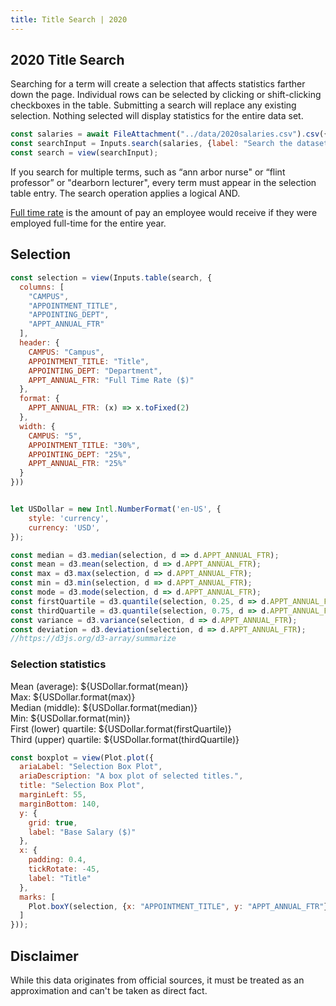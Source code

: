```yaml
---
title: Title Search | 2020
---
```



## 2020 Title Search

Searching for a term will create a selection that affects statistics farther down the page. Individual rows can be selected by clicking or shift-clicking checkboxes in the table. Submitting a search will replace any existing selection. Nothing selected will display statistics for the entire data set.

```js
const salaries = await FileAttachment("../data/2020salaries.csv").csv({typed: true});
const searchInput = Inputs.search(salaries, {label: "Search the dataset", placeholder: "Search"});
const search = view(searchInput);
```
If you search for multiple terms, such as “ann arbor nurse" or “flint professor” or "dearborn lecturer", every term must appear in the selection table entry. The search operation applies a logical AND.

[Full time rate](https://spg.umich.edu/policy/201.10) is the amount of pay an employee would receive if they were employed full-time for the entire year.

<div class="card">
<h2>Selection</h2>

```js 
const selection = view(Inputs.table(search, {
  columns: [
    "CAMPUS",
    "APPOINTMENT_TITLE",
    "APPOINTING_DEPT",
    "APPT_ANNUAL_FTR"
  ],
  header: {
    CAMPUS: "Campus",
    APPOINTMENT_TITLE: "Title",
    APPOINTING_DEPT: "Department",
    APPT_ANNUAL_FTR: "Full Time Rate ($)"
  },
  format: {
    APPT_ANNUAL_FTR: (x) => x.toFixed(2)
  },
  width: {
    CAMPUS: "5",
    APPOINTMENT_TITLE: "30%",
    APPOINTING_DEPT: "25%",
    APPT_ANNUAL_FTR: "25%"
  }
}))
```

```js

let USDollar = new Intl.NumberFormat('en-US', {
    style: 'currency',
    currency: 'USD',
});

const median = d3.median(selection, d => d.APPT_ANNUAL_FTR);
const mean = d3.mean(selection, d => d.APPT_ANNUAL_FTR);
const max = d3.max(selection, d => d.APPT_ANNUAL_FTR);
const min = d3.min(selection, d => d.APPT_ANNUAL_FTR);
const mode = d3.mode(selection, d => d.APPT_ANNUAL_FTR);
const firstQuartile = d3.quantile(selection, 0.25, d => d.APPT_ANNUAL_FTR);
const thirdQuartile = d3.quantile(selection, 0.75, d => d.APPT_ANNUAL_FTR);
const variance = d3.variance(selection, d => d.APPT_ANNUAL_FTR);
const deviation = d3.deviation(selection, d => d.APPT_ANNUAL_FTR);
//https://d3js.org/d3-array/summarize

```
<div class="card">
<div>
  <h3>Selection statistics</h3>
  <div>Mean (average): ${USDollar.format(mean)}</div>
  <div>Max: ${USDollar.format(max)}</div>
  <div> Median (middle): ${USDollar.format(median)}</div>
  <div>Min: ${USDollar.format(min)}</div>
</div>
<div>
<div>First (lower) quartile: ${USDollar.format(firstQuartile)} </div>
<div>Third (upper) quartile: ${USDollar.format(thirdQuartile)} </div>

</div>
</div>
</div>

<div class="card">

```js
const boxplot = view(Plot.plot({
  ariaLabel: "Selection Box Plot",
  ariaDescription: "A box plot of selected titles.",
  title: "Selection Box Plot",
  marginLeft: 55,
  marginBottom: 140,
  y: {
    grid: true,
    label: "Base Salary ($)"
  },
  x: {
    padding: 0.4,
    tickRotate: -45,
    label: "Title"
  },
  marks: [
    Plot.boxY(selection, {x: "APPOINTMENT_TITLE", y: "APPT_ANNUAL_FTR"})
  ]
}));

```

</div>

## Disclaimer
While this data originates from official sources, it must be treated as an approximation and can't be taken as direct fact.